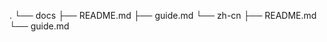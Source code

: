 .
└── docs
    ├── README.md
    ├── guide.md
    └── zh-cn
        ├── README.md
        └── guide.md